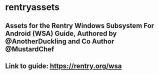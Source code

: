 # rentryassets

## Assets for the Rentry Windows Subsystem For Android (WSA) Guide, Authored by @AnotherDuckling and Co Author @MustardChef
## Link to guide: https://rentry.org/wsa
